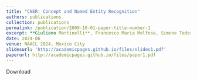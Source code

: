 ```yaml
---
title: "CNER: Concept and Named Entity Recognition"
authors: publications
collection: publications
permalink: /publication/2009-10-01-paper-title-number-1
excerpt: **Giuliano Martinelli**, Francesco Maria Molfese, Simone Tedeschi, Alberte Fernàndez-Castro, Roberto Navigli.
date: 2024-06
venue: NAACL 2024, Mexico City
slidesurl: 'http://academicpages.github.io/files/slides1.pdf'
paperurl: http://academicpages.github.io/files/paper1.pdf
---
```


Download

